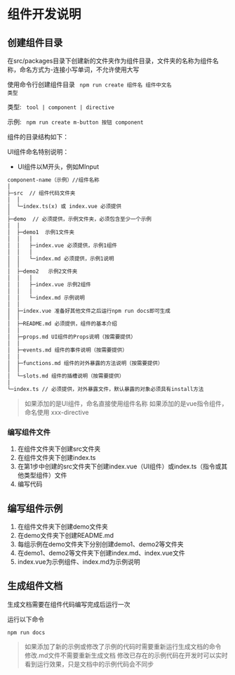 # 组件开发说明

## 创建组件目录

在src/packages目录下创建新的文件夹作为组件目录，文件夹的名称为组件名称，命名方式为-连接小写单词，不允许使用大写

使用命令行创建组件目录 <code> npm run create 组件名 组件中文名 类型</code>

类型: <code> tool | component | directive </code>

示例: <code> npm run create m-button 按钮 component</code>

组件的目录结构如下：

UI组件命名特别说明：

* UI组件以M开头，例如MInput

```html
component-name（示例）//组件名称 
│ 
├─src  // 组件代码文件夹  
│  │   
│  └─index.ts(x) 或 index.vue 必须提供
│
├─demo  // 必须提供，示例文件夹，必须包含至少一个示例 
│  │   
│  ├─demo1  示例1文件夹
│  │   │
│  │   ├─index.vue 必须提供，示例1组件
│  │   │
│  │   └─index.md 必须提供，示例1说明
│  │
│  ├─demo2   示例2文件夹
│  │   │
│  │   ├─index.vue 示例2组件
│  │   │
│  │   └─index.md 示例说明
│  │
│  ├─index.vue 准备好其他文件之后运行npm run docs即可生成
│  │
│  ├─README.md 必须提供，组件的基本介绍
│  │
│  ├─props.md UI组件的Props说明（按需要提供）
│  │
│  ├─events.md 组件的事件说明（按需要提供）
│  │
│  ├─functions.md 组件的对外暴露的方法说明（按需要提供）
│  │
│  └─slots.md 组件的插槽说明（按需要提供）
│
└─index.ts // 必须提供，对外暴露文件，默认暴露的对象必须具有install方法 
```

> 如果添加的是UI组件，命名直接使用组件名称
> 如果添加的是vue指令组件，命名使用 xxx-directive

### 编写组件文件
1. 在组件文件夹下创建src文件夹
2. 在组件文件夹下创建index.ts
3. 在第1步中创建的src文件夹下创建index.vue（UI组件）或index.ts（指令或其他类型组件）文件
4. 编写代码

## 编写组件示例
1. 在组件文件夹下创建demo文件夹
2. 在demo文件夹下创建README.md
3. 每组示例在demo文件夹下分别创建demo1、demo2等文件夹
4. 在demo1、demo2等文件夹下创建index.md、index.vue文件
5. index.vue为示例组件、index.md为示例说明

## 生成组件文档

生成文档需要在组件代码编写完成后运行一次

运行以下命令
```
npm run docs
```

> 如果添加了新的示例或修改了示例的代码时需要重新运行生成文档的命令
> 修改.md文件不需要重新生成文档
> 修改已存在的示例代码在开发时可以实时看到运行效果，只是文档中的示例代码会不同步

